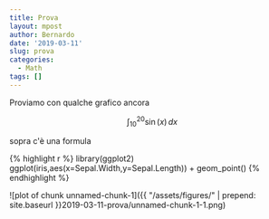 ```yaml
---
title: Prova
layout: mpost
author: Bernardo
date: '2019-03-11'
slug: prova
categories:
  - Math
tags: []
---
```

Proviamo con qualche grafico ancora

$$\int_{10}^{20} \sin(x) \, dx$$

sopra c'è una formula


{% highlight r %}
library(ggplot2)
ggplot(iris,aes(x=Sepal.Width,y=Sepal.Length)) + geom_point()
{% endhighlight %}

![plot of chunk unnamed-chunk-1]({{ "/assets/figures/" | prepend: site.baseurl }}2019-03-11-prova/unnamed-chunk-1-1.png)
